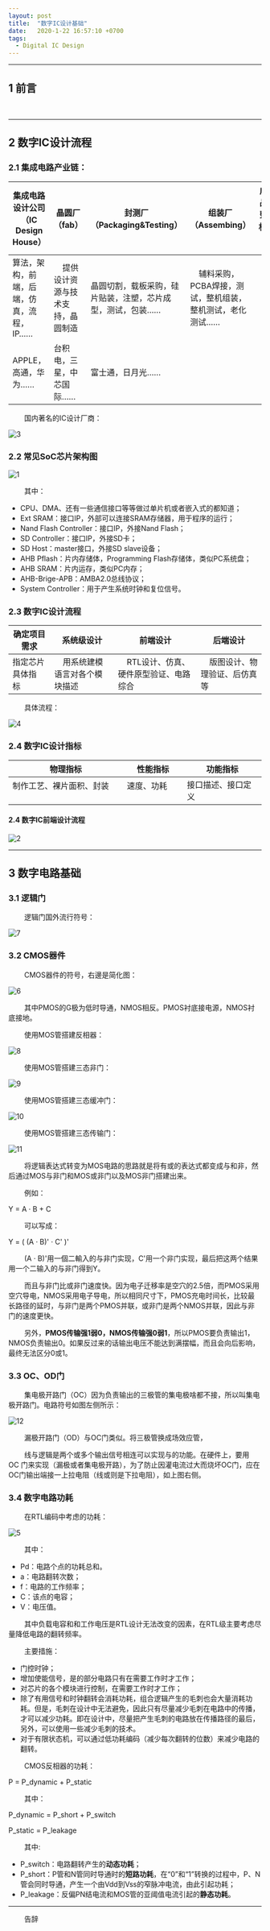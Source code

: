```yaml
---
layout: post
title:  "数字IC设计基础"
date:   2020-1-22 16:57:10 +0700
tags:
  - Digital IC Design
---
```


-------

## 1 前言 

&#160; &#160; &#160; &#160; 

----

## 2 数字IC设计流程

### 2.1 集成电路产业链：

| 集成电路设计公司（IC Design House） | 晶圆厂（fab） | 封测厂（Packaging&Testing） | 组装厂（Assembing） | 成品整机&#160; &#160; &#160; &#160;   |
|---|---|---|---|---|
| 算法，架构，前端，后端，仿真，流程，IP…… | &#160; &#160; 提供设计资源与技术支持，晶圆制造 | 晶圆切割，载板采购，硅片贴装，注塑，芯片成型，测试，包装…… | &#160; &#160; 辅料采购，PCBA焊接，测试，整机组装，整机测试，老化测试…… | &#160; &#160; &#160; &#160; &#160; &#160; &#160;  | 
| APPLE，高通，华为…… | 台积电，三星，中芯国际…… | 富士通，日月光…… |  | &#160; &#160; &#160; &#160; &#160; &#160; &#160; &#160; &#160; &#160; &#160;  |



&#160; &#160; &#160; &#160; 国内著名的IC设计厂商：

![3](https://raw.githubusercontent.com/Verdvana/Verdvana.github.io/master/_posts/%E6%95%B0%E5%AD%97IC%E8%AE%BE%E8%AE%A1%E5%9F%BA%E7%A1%80/3.jpg)


### 2.2 常见SoC芯片架构图

![1](https://raw.githubusercontent.com/Verdvana/Verdvana.github.io/master/_posts/%E6%95%B0%E5%AD%97IC%E8%AE%BE%E8%AE%A1%E5%9F%BA%E7%A1%80/1.jpg)

&#160; &#160; &#160; &#160; 其中：

* CPU、DMA、还有一些通信接口等等做过单片机或者嵌入式的都知道；
* Ext SRAM：接口IP，外部可以连接SRAM存储器，用于程序的运行；
* Nand Flash Controller：接口IP，外接Nand Flash；
* SD Controller：接口IP，外接SD卡；
* SD Host：master接口，外接SD slave设备；
* AHB Pflash：片内存储体，Programming Flash存储体，类似PC系统盘；
* AHB SRAM：片内运存，类似PC内存；
* AHB-Brige-APB：AMBA2.0总线协议；
* System Controller：用于产生系统时钟和复位信号。


### 2.3 数字IC设计流程

| 确定项目需求 | 系统级设计 | 前端设计 | 后端设计 |
|---|---|---|---|
| 指定芯片具体指标&#160; &#160;  | &#160; &#160; 用系统建模语言对各个模块描述&#160; &#160;  | &#160; &#160; RTL设计、仿真、硬件原型验证、电路综合&#160; &#160;  | &#160; &#160; 版图设计、物理验证、后仿真等  |

&#160; &#160; &#160; &#160; 具体流程：

![4](https://raw.githubusercontent.com/Verdvana/Verdvana.github.io/master/_posts/%E6%95%B0%E5%AD%97IC%E8%AE%BE%E8%AE%A1%E5%9F%BA%E7%A1%80/4.jpg)

### 2.4 数字IC设计指标

| 物理指标 | 性能指标 | 功能指标 |
|---|---|---|
| 制作工艺、裸片面积、封装&#160; &#160;&#160; &#160;   | 速度、功耗&#160; &#160;&#160; &#160;   | 接口描述、接口定义 |

#### 2.4 数字IC前端设计流程

![2](https://raw.githubusercontent.com/Verdvana/Verdvana.github.io/master/_posts/%E6%95%B0%E5%AD%97IC%E8%AE%BE%E8%AE%A1%E5%9F%BA%E7%A1%80/2.jpg)


----

## 3 数字电路基础

### 3.1 逻辑门

&#160; &#160; &#160; &#160; 逻辑门国外流行符号：

![7](https://raw.githubusercontent.com/Verdvana/Verdvana.github.io/master/_posts/%E6%95%B0%E5%AD%97IC%E8%AE%BE%E8%AE%A1%E5%9F%BA%E7%A1%80/7.jpg)

### 3.2 CMOS器件

&#160; &#160; &#160; &#160; CMOS器件的符号，右邊是简化图：

![6](https://raw.githubusercontent.com/Verdvana/Verdvana.github.io/master/_posts/%E6%95%B0%E5%AD%97IC%E8%AE%BE%E8%AE%A1%E5%9F%BA%E7%A1%80/6.jpg)


&#160; &#160; &#160; &#160; 其中PMOS的G极为低时导通，NMOS相反。PMOS衬底接电源，NMOS衬底接地。

&#160; &#160; &#160; &#160; 使用MOS管搭建反相器：

![8](https://raw.githubusercontent.com/Verdvana/Verdvana.github.io/master/_posts/%E6%95%B0%E5%AD%97IC%E8%AE%BE%E8%AE%A1%E5%9F%BA%E7%A1%80/8.jpg)

&#160; &#160; &#160; &#160; 使用MOS管搭建三态非门：

![9](https://raw.githubusercontent.com/Verdvana/Verdvana.github.io/master/_posts/%E6%95%B0%E5%AD%97IC%E8%AE%BE%E8%AE%A1%E5%9F%BA%E7%A1%80/9.jpg)

&#160; &#160; &#160; &#160; 使用MOS管搭建三态缓冲门：

![10](https://raw.githubusercontent.com/Verdvana/Verdvana.github.io/master/_posts/%E6%95%B0%E5%AD%97IC%E8%AE%BE%E8%AE%A1%E5%9F%BA%E7%A1%80/10.jpg)

&#160; &#160; &#160; &#160; 使用MOS管搭建三态传输门：

![11](https://raw.githubusercontent.com/Verdvana/Verdvana.github.io/master/_posts/%E6%95%B0%E5%AD%97IC%E8%AE%BE%E8%AE%A1%E5%9F%BA%E7%A1%80/11.jpg)

&#160; &#160; &#160; &#160; 将逻辑表达式转变为MOS电路的思路就是将有或的表达式都变成与和非，然后通过MOS与非门和MOS或非门以及MOS非门搭建出来。


&#160; &#160; &#160; &#160; 例如：

Y = A · B + C

&#160; &#160; &#160; &#160; 可以写成：

Y = ( (A · B)' · C' )'

&#160; &#160; &#160; &#160; (A · B)'用一個二輸入的与非门实现，C'用一个非门实现，最后把这两个结果用一个二输入的与非门得到Y。

&#160; &#160; &#160; &#160; 而且与非门比或非门速度快。因为电子迁移率是空穴的2.5倍，而PMOS采用空穴导电，NMOS采用电子导电，所以相同尺寸下，PMOS充电时间长，比较最长路径的延时，与非门是两个PMOS并联，或非门是两个NMOS并联，因此与非门的速度更快。

&#160; &#160; &#160; &#160; 另外，**PMOS传输强1弱0，NMOS传输强0弱1**，所以PMOS要负责输出1，NMOS负责输出0。如果反过来的话输出电压不能达到满摆幅，而且会向后影响，最终无法区分0或1。

### 3.3 OC、OD门

&#160; &#160; &#160; &#160; 集电极开路门（OC）因为负责输出的三极管的集电极啥都不接，所以叫集电极开路门。电路符号如图左侧所示：

![12](https://raw.githubusercontent.com/Verdvana/Verdvana.github.io/master/_posts/%E6%95%B0%E5%AD%97IC%E8%AE%BE%E8%AE%A1%E5%9F%BA%E7%A1%80/12.jpg)


&#160; &#160; &#160; &#160; 漏极开路门（OD）与OC门类似。将三极管换成场效应管，

&#160; &#160; &#160; &#160; 线与逻辑是两个或多个输出信号相连可以实现与的功能。在硬件上，要用 OC 门来实现（漏极或者集电极开路），为了防止因灌电流过大而烧坏OC门，应在OC门输出端接一上拉电阻（线或则是下拉电阻），如上图右侧。



### 3.4 数字电路功耗

&#160; &#160; &#160; &#160; 在RTL编码中考虑的功耗：

![5](https://raw.githubusercontent.com/Verdvana/Verdvana.github.io/master/_posts/%E6%95%B0%E5%AD%97IC%E8%AE%BE%E8%AE%A1%E5%9F%BA%E7%A1%80/5.jpg)

&#160; &#160; &#160; &#160; 其中：

* Pd：电路个点的功耗总和。
* a：电路翻转次数；
* f：电路的工作频率；
* C：该点的电容；
* V：电压值。

&#160; &#160; &#160; &#160; 其中负载电容和和工作电压是RTL设计无法改变的因素，在RTL级主要考虑尽量降低电路的翻转频率。

&#160; &#160; &#160; &#160; 主要措施：

* 门控时钟；
* 增加使能信号，是的部分电路只有在需要工作时才工作；
* 对芯片的各个模块进行控制，在需要工作时才工作；
* 除了有用信号和时钟翻转会消耗功耗，组合逻辑产生的毛刺也会大量消耗功耗。但是，毛刺在设计中无法避免，因此只有尽量减少毛刺在电路中的传播，才可以减少功耗。即在设计中，尽量把产生毛刺的电路放在传播路径的最后，另外，可以使用一些减少毛刺的技术。
* 对于有限状态机，可以通过低功耗编码（减少每次翻转的位数）来减少电路的翻转。

&#160; &#160; &#160; &#160; CMOS反相器的功耗：

P = P_dynamic + P_static

&#160; &#160; &#160; &#160; 其中：

P_dynamic = P_short + P_switch

P_static = P_leakage

&#160; &#160; &#160; &#160; 其中:
* P_switch：电路翻转产生的**动态功耗**；
* P_short：P管和N管同时导通时的**短路功耗**，在“0”和“1”转换的过程中，P、N管会同时导通，产生一个由Vdd到Vss的窄脉冲电流，由此引起功耗；
* P_leakage：反偏PN结电流和MOS管的亚阈值电流引起的**静态功耗**。






----
&#160; &#160; &#160; &#160; 告辞

